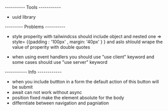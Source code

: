 ---------- Tools -----------
- uuid library








--------- Problems ----------
- style properity with tailwindcss should include object and nested one   => style=  {{padding : '100px' , margin: '40px' } } 
and aslo shlould wrape the value of properity with double quotes

- when using event handlers you should use "use client" keyword and some cases should use "use server" keyword

----------- Info ------------
- when you include buttton in a form the default action of this button will be submit 
- await can not work without async
- position fixed make the element absolute for the body 
- differntiate between navigation and pagniation 
















